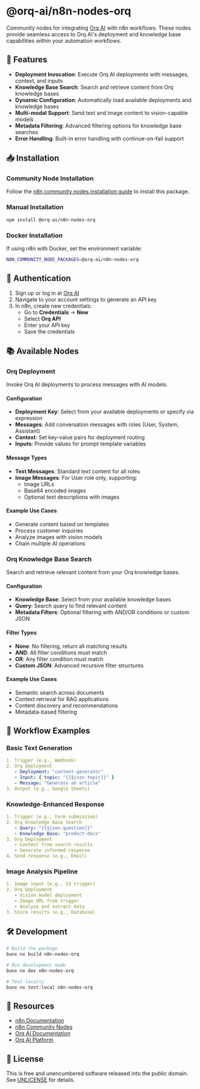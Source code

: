 # @orq-ai/n8n-nodes-orq

Community nodes for integrating [Orq AI](https://orq.ai) with n8n workflows. These nodes provide seamless access to Orq AI's deployment and knowledge base capabilities within your automation workflows.

## 🎯 Features

- **Deployment Invocation**: Execute Orq AI deployments with messages, context, and inputs
- **Knowledge Base Search**: Search and retrieve content from Orq knowledge bases
- **Dynamic Configuration**: Automatically load available deployments and knowledge bases
- **Multi-modal Support**: Send text and image content to vision-capable models
- **Metadata Filtering**: Advanced filtering options for knowledge base searches
- **Error Handling**: Built-in error handling with continue-on-fail support

## 📥 Installation

### Community Node Installation

Follow the [n8n community nodes installation guide](https://docs.n8n.io/integrations/community-nodes/installation/) to install this package.

### Manual Installation

```bash
npm install @orq-ai/n8n-nodes-orq
```

### Docker Installation

If using n8n with Docker, set the environment variable:

```bash
N8N_COMMUNITY_NODE_PACKAGES=@orq-ai/n8n-nodes-orq
```

## 🔑 Authentication

1. Sign up or log in at [Orq AI](https://orq.ai)
2. Navigate to your account settings to generate an API key
3. In n8n, create new credentials:
   - Go to **Credentials** → **New**
   - Select **Orq API**
   - Enter your API key
   - Save the credentials

## 📚 Available Nodes

### Orq Deployment

Invoke Orq AI deployments to process messages with AI models.

#### Configuration

- **Deployment Key**: Select from your available deployments or specify via expression
- **Messages**: Add conversation messages with roles (User, System, Assistant)
- **Context**: Set key-value pairs for deployment routing
- **Inputs**: Provide values for prompt template variables

#### Message Types

- **Text Messages**: Standard text content for all roles
- **Image Messages**: For User role only, supporting:
  - Image URLs
  - Base64 encoded images
  - Optional text descriptions with images

#### Example Use Cases

- Generate content based on templates
- Process customer inquiries
- Analyze images with vision models
- Chain multiple AI operations

### Orq Knowledge Base Search

Search and retrieve relevant content from your Orq knowledge bases.

#### Configuration

- **Knowledge Base**: Select from your available knowledge bases
- **Query**: Search query to find relevant content
- **Metadata Filters**: Optional filtering with AND/OR conditions or custom JSON

#### Filter Types

- **None**: No filtering, return all matching results
- **AND**: All filter conditions must match
- **OR**: Any filter condition must match
- **Custom JSON**: Advanced recursive filter structures

#### Example Use Cases

- Semantic search across documents
- Context retrieval for RAG applications
- Content discovery and recommendations
- Metadata-based filtering

## 🔧 Workflow Examples

### Basic Text Generation

```yaml
1. Trigger (e.g., Webhook)
2. Orq Deployment
   - Deployment: "content-generator"
   - Input: { topic: "{{$json.topic}}" }
   - Message: "Generate an article"
3. Output (e.g., Google Sheets)
```

### Knowledge-Enhanced Response

```yaml
1. Trigger (e.g., Form submission)
2. Orq Knowledge Base Search
   - Query: "{{$json.question}}"
   - Knowledge Base: "product-docs"
3. Orq Deployment
   - Context from search results
   - Generate informed response
4. Send response (e.g., Email)
```

### Image Analysis Pipeline

```yaml
1. Image input (e.g., S3 trigger)
2. Orq Deployment
   - Vision model deployment
   - Image URL from trigger
   - Analyze and extract data
3. Store results (e.g., Database)
```

## 🛠️ Development

```bash
# Build the package
bunx nx build n8n-nodes-orq

# Run development mode
bunx nx dev n8n-nodes-orq

# Test locally
bunx nx test:local n8n-nodes-orq
```

## 📄 Resources

- [n8n Documentation](https://docs.n8n.io)
- [n8n Community Nodes](https://docs.n8n.io/integrations/community-nodes/)
- [Orq AI Documentation](https://docs.orq.ai)
- [Orq AI Platform](https://orq.ai)

## 📄 License

This is free and unencumbered software released into the public domain. See [UNLICENSE](https://unlicense.org) for details.